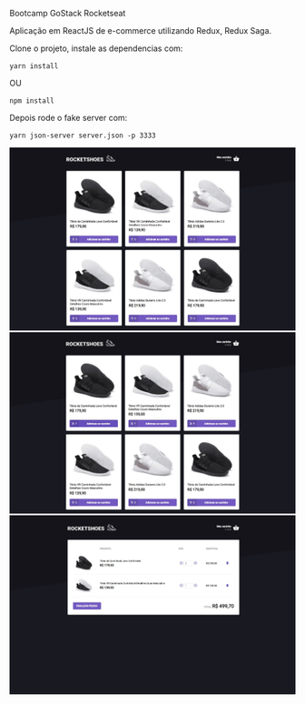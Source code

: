 Bootcamp GoStack Rocketseat

Aplicação em ReactJS de e-commerce utilizando Redux, Redux Saga.

Clone o projeto, instale as dependencias com: 
```
yarn install
```
OU
```
npm install
```

Depois rode o fake server com: 
```
yarn json-server server.json -p 3333
```

![](https://github.com/JosiasFurtado/reactjs-rocketshoes/blob/master/01.jpg)
![](https://github.com/JosiasFurtado/reactjs-rocketshoes/blob/master/02.jpg)
![](https://github.com/JosiasFurtado/reactjs-rocketshoes/blob/master/03.jpg)
